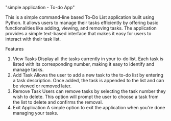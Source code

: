 "simple application - To-do App"

This is a simple command-line based To-Do List application built using Python. It allows users to manage their tasks efficiently by offering basic functionalities like adding, viewing, and removing tasks. The application provides a simple text-based interface that makes it easy for users to interact with their task list.

Features

1. View Tasks
Display all the tasks currently in your to-do list.
Each task is listed with its corresponding number, making it easy to identify and manage tasks.
2. Add Task
Allows the user to add a new task to the to-do list by entering a task description.
Once added, the task is appended to the list and can be viewed or removed later.
3. Remove Task
Users can remove tasks by selecting the task number they wish to delete.
This option will prompt the user to choose a task from the list to delete and confirms the removal.
4. Exit Application
A simple option to exit the application when you're done managing your tasks.

